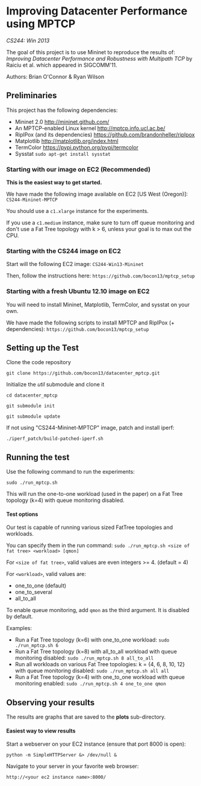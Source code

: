 Improving Datacenter Performance using MPTCP
============================================
*CS244: Win 2013*

The goal of this project is to use Mininet to reproduce the results of: 
_Improving Datacenter Performance and Robustness with Multipath TCP_
by Raiciu et al. which appeared in SIGCOMM'11.

Authors: Brian O'Connor & Ryan Wilson

Preliminaries
-------------
This project has the following dependencies:
* Mininet 2.0
http://mininet.github.com/
* An MPTCP-enabled Linux kernel
http://mptcp.info.ucl.ac.be/
* RiplPox (and its dependencies)
https://github.com/brandonheller/riplpox
* Matplotlib
http://matplotlib.org/index.html
* TermColor
https://pypi.python.org/pypi/termcolor
* Sysstat
`sudo apt-get install sysstat`

### Starting with our image on EC2 (Recommended)
**This is the easiest way to get started.**

We have made the following image available on EC2 [US West (Oregon)]:
`CS244-Mininet-MPTCP`

You should use a `c1.xlarge` instance for the experiments.

If you use a `c1.medium` instance, make sure to turn off queue monitoring
and don't use a Fat Tree topology with k > 6, unless your goal
is to max out the CPU.

### Starting with the CS244 image on EC2
Start will the following EC2 image: `CS244-Win13-Mininet`

Then, follow the instructions here:
`https://github.com/bocon13/mptcp_setup`

### Starting with a fresh Ubuntu 12.10 image on EC2
You will need to install Mininet, Matplotlib, TermColor, and sysstat on your own. 

We have made the following scripts to install MPTCP and RiplPox (+ dependencies):
`https://github.com/bocon13/mptcp_setup`

Setting up the Test
-------------------

Clone the code repository

`git clone https://github.com/bocon13/datacenter_mptcp.git`

Initialize the *util* submodule and clone it

`cd datacenter_mptcp`

`git submodule init`

`git submodule update`

If not using "CS244-Mininet-MPTCP" image, patch and install iperf:

`./iperf_patch/build-patched-iperf.sh`

Running the test
----------------
Use the following command to run the experiments:

`sudo ./run_mptcp.sh`

This will run the one-to-one workload (used in the paper) on a Fat Tree topology (k=4) with queue monitoring disabled.

#### Test options

Our test is capable of running various sized FatTree topologies and workloads.

You can specify them in the run command:
`sudo ./run_mptcp.sh <size of fat tree> <workload> [qmon]`

For `<size of fat tree>`, valid values are even integers >= 4. (default = 4)

For `<workload>`, valid values are: 
* one_to_one (default)
* one_to_several
* all_to_all

To enable queue monitoring, add `qmon` as the third argument. It is disabled by default.

Examples:
* Run a Fat Tree topology (k=6) with one_to_one workload:
`sudo ./run_mptcp.sh 6`
* Run a Fat Tree topology (k=8) with all_to_all workload with queue monitoring disabled:
`sudo ./run_mptcp.sh 8 all_to_all`
* Run all workloads on various Fat Tree topologies: k = {4, 6, 8, 10, 12} with queue monitoring disabled:
`sudo ./run_mptcp.sh all all`
* Run a Fat Tree topology (k=4) with one_to_one workload with queue monitoring enabled:
`sudo ./run_mptcp.sh 4 one_to_one qmon`


Observing your results
----------------------
The results are graphs that are saved to the **plots** sub-directory.

#### Easiest way to view results
Start a webserver on your EC2 instance (ensure that port 8000 is open):

`python -m SimpleHTTPServer &> /dev/null &`

Navigate to your server in your favorite web browser:

`http://<your ec2 instance name>:8000/`
